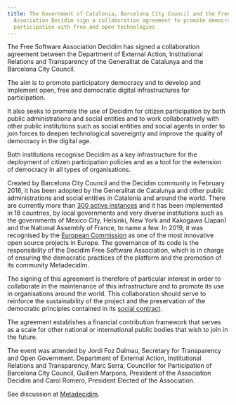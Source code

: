 ```yaml
---
title: The Government of Catalonia, Barcelona City Council and the Free Software
  Association Decidim sign a collaboration agreement to promote democratic
  participation with free and open technologies
---
```

The Free Software Association Decidim has signed a collaboration agreement between the Department of External Action, Institutional Relations and Transparency of the Generalitat de Catalunya and the Barcelona City Council.

The aim is to promote participatory democracy and to develop and implement open, free and democratic digital infrastructures for participation.

It also seeks to promote the use of Decidim for citizen participation by both public administrations and social entities and to work collaboratively with other public institutions such as social entities and social agents in order to join forces to deepen technological sovereignty and improve the quality of democracy in the digital age.

Both institutions recognise Decidim as a key infrastructure for the deployment of citizen participation policies and as a tool for the extension of democracy in all types of organisations.

Created by Barcelona City Council and the Decidim community in February 2016, it has been adopted by the Generalitat de Catalunya and other public administrations and social entities in Catalonia and around the world. There are currently more than [300 active instances](https://decidim.org/usedby/) and it has been implemented in 18 countries, by local governments and very diverse institutions such as the governments of Mexico City, Helsinki, New York and Kakogawa (Japan) and the National Assembly of France, to name a few. In 2019, it was recognised by the [European Commission](https://ajuntament.barcelona.cat/innovaciodemocratica/ca/noticia/decidim-es-reconegut-per-la-comissio-europea-com-un-dels-projectes-de-software-obert-mes-innovador-deuropa_836710) as one of the most innovative open source projects in Europe. The governance of its code is the responsibility of the Decidim Free Software Association, which is in charge of ensuring the democratic practices of the platform and the promotion of its community Metadecidim.

The signing of this agreement is therefore of particular interest in order to collaborate in the maintenance of this infrastructure and to promote its use in organisations around the world. This collaboration should serve to reinforce the sustainability of the project and the preservation of the democratic principles contained in its [social contract](https://docs.decidim.org/en/understand/social-contract/).

The agreement establishes a financial contribution framework that serves as a scale for other national or international public bodies that wish to join in the future.

The event was attended by Jordi Foz Dalmau, Secretary for Transparency and Open Government. Department of External Action, Institutional Relations and Transparency, Marc Serra, Councillor for Participation of Barcelona City Council, Guillem Marpons, President of the Association Decidim and Carol Romero, President Elected of the Association.

See discussion at [Metadecidim](https://meta.decidim.org/assemblies/general-assembly-association/f/1204/posts/166?locale=en).